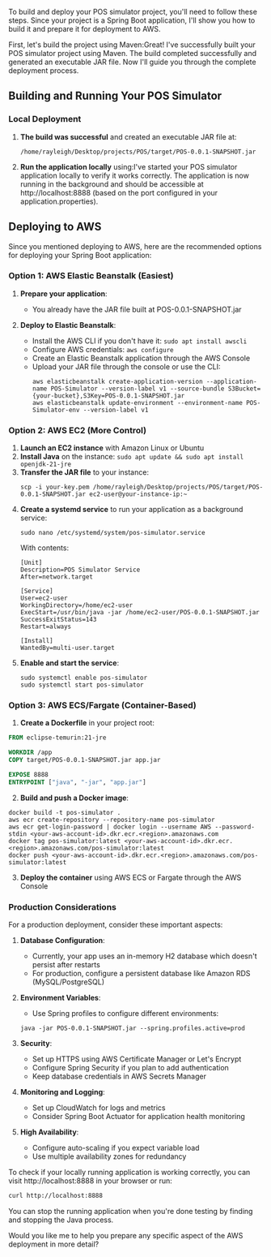 To build and deploy your POS simulator project, you'll need to follow these steps. Since your project is a Spring Boot application, I'll show you how to build it and prepare it for deployment to AWS.

First, let's build the project using Maven:Great! I've successfully built your POS simulator project using Maven. The build completed successfully and generated an executable JAR file. Now I'll guide you through the complete deployment process.

## Building and Running Your POS Simulator

### Local Deployment

1. **The build was successful** and created an executable JAR file at:
   ```
   /home/rayleigh/Desktop/projects/POS/target/POS-0.0.1-SNAPSHOT.jar
   ```

2. **Run the application locally** using:I've started your POS simulator application locally to verify it works correctly. The application is now running in the background and should be accessible at http://localhost:8888 (based on the port configured in your application.properties).

## Deploying to AWS

Since you mentioned deploying to AWS, here are the recommended options for deploying your Spring Boot application:

### Option 1: AWS Elastic Beanstalk (Easiest)

1. **Prepare your application**:
   - You already have the JAR file built at POS-0.0.1-SNAPSHOT.jar

2. **Deploy to Elastic Beanstalk**:
   - Install the AWS CLI if you don't have it: `sudo apt install awscli`
   - Configure AWS credentials: `aws configure`
   - Create an Elastic Beanstalk application through the AWS Console
   - Upload your JAR file through the console or use the CLI:
     ```
     aws elasticbeanstalk create-application-version --application-name POS-Simulator --version-label v1 --source-bundle S3Bucket={your-bucket},S3Key=POS-0.0.1-SNAPSHOT.jar
     aws elasticbeanstalk update-environment --environment-name POS-Simulator-env --version-label v1
     ```

### Option 2: AWS EC2 (More Control)

1. **Launch an EC2 instance** with Amazon Linux or Ubuntu
2. **Install Java** on the instance: `sudo apt update && sudo apt install openjdk-21-jre`
3. **Transfer the JAR file** to your instance:
   ```
   scp -i your-key.pem /home/rayleigh/Desktop/projects/POS/target/POS-0.0.1-SNAPSHOT.jar ec2-user@your-instance-ip:~
   ```
4. **Create a systemd service** to run your application as a background service:
   ```
   sudo nano /etc/systemd/system/pos-simulator.service
   ```
   With contents:
   ```
   [Unit]
   Description=POS Simulator Service
   After=network.target

   [Service]
   User=ec2-user
   WorkingDirectory=/home/ec2-user
   ExecStart=/usr/bin/java -jar /home/ec2-user/POS-0.0.1-SNAPSHOT.jar
   SuccessExitStatus=143
   Restart=always

   [Install]
   WantedBy=multi-user.target
   ```
5. **Enable and start the service**:
   ```
   sudo systemctl enable pos-simulator
   sudo systemctl start pos-simulator
   ```

### Option 3: AWS ECS/Fargate (Container-Based)

1. **Create a Dockerfile** in your project root:

```dockerfile
FROM eclipse-temurin:21-jre

WORKDIR /app
COPY target/POS-0.0.1-SNAPSHOT.jar app.jar

EXPOSE 8888
ENTRYPOINT ["java", "-jar", "app.jar"]
```

2. **Build and push a Docker image**:
```
docker build -t pos-simulator .
aws ecr create-repository --repository-name pos-simulator
aws ecr get-login-password | docker login --username AWS --password-stdin <your-aws-account-id>.dkr.ecr.<region>.amazonaws.com
docker tag pos-simulator:latest <your-aws-account-id>.dkr.ecr.<region>.amazonaws.com/pos-simulator:latest
docker push <your-aws-account-id>.dkr.ecr.<region>.amazonaws.com/pos-simulator:latest
```

3. **Deploy the container** using AWS ECS or Fargate through the AWS Console

### Production Considerations

For a production deployment, consider these important aspects:

1. **Database Configuration**: 
   - Currently, your app uses an in-memory H2 database which doesn't persist after restarts
   - For production, configure a persistent database like Amazon RDS (MySQL/PostgreSQL)

2. **Environment Variables**:
   - Use Spring profiles to configure different environments:
   ```
   java -jar POS-0.0.1-SNAPSHOT.jar --spring.profiles.active=prod
   ```

3. **Security**:
   - Set up HTTPS using AWS Certificate Manager or Let's Encrypt
   - Configure Spring Security if you plan to add authentication
   - Keep database credentials in AWS Secrets Manager

4. **Monitoring and Logging**:
   - Set up CloudWatch for logs and metrics
   - Consider Spring Boot Actuator for application health monitoring

5. **High Availability**:
   - Configure auto-scaling if you expect variable load
   - Use multiple availability zones for redundancy

To check if your locally running application is working correctly, you can visit http://localhost:8888 in your browser or run:

```bash
curl http://localhost:8888
```

You can stop the running application when you're done testing by finding and stopping the Java process.

Would you like me to help you prepare any specific aspect of the AWS deployment in more detail?